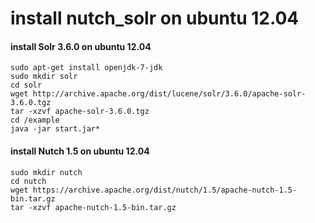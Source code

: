 # install nutch_solr on ubuntu 12.04

#### install Solr 3.6.0 on ubuntu 12.04
```
sudo apt-get install openjdk-7-jdk
sudo mkdir solr
cd solr
wget http://archive.apache.org/dist/lucene/solr/3.6.0/apache-solr-3.6.0.tgz
tar -xzvf apache-solr-3.6.0.tgz
cd /example
java -jar start.jar*
```
#### install Nutch 1.5 on ubuntu 12.04
```
sudo mkdir nutch
cd nutch
wget https://archive.apache.org/dist/nutch/1.5/apache-nutch-1.5-bin.tar.gz
tar -xzvf apache-nutch-1.5-bin.tar.gz
```


